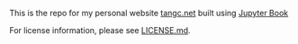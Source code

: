 This is the repo for my personal website [tangc.net](https://tangc.net) built using [Jupyter Book](jupyterbook.org)

For license information, please see [LICENSE.md](https://github.com/tangchen/tangc.net/blob/main/LICENSE.md).